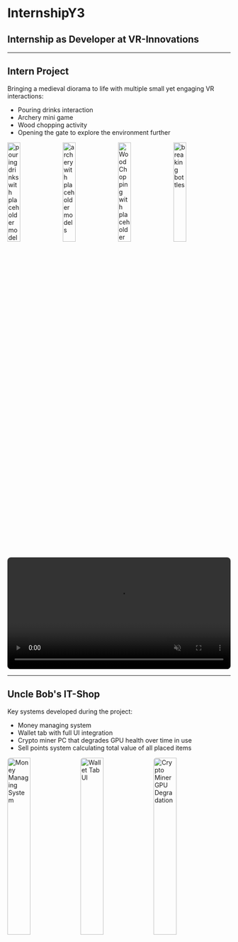 # InternshipY3

## Internship as Developer at VR-Innovations

---

## Intern Project

Bringing a medieval diorama to life with multiple small yet engaging VR interactions:

- Pouring drinks interaction
- Archery mini game
- Wood chopping activity
- Opening the gate to explore the environment further

<div>
  <img src="Assets/InternProject/bottle02.gif" alt="pouring drinks with placeholder models" width="24%"/>
  <img src="Assets/InternProject/Archery.02.gif" alt="archery with placeholder models"width="24%"/>
  <img src="Assets/InternProject/axe.02.gif" alt="Wood Chopping with placeholder models" width="24%"/>
  <img src="Assets/InternProject/bottle03.gif" alt="breaking bottles" width="24%"/>
</div>


<video controls autoplay muted loop style="width: 100%; max-width: 640px; border-radius: 8px;">
  <source src="videos/end_result.mp4" type="video/mp4" />
  Your browser does not support the video tag.
</video>

---

## Uncle Bob's IT-Shop

Key systems developed during the project:

- Money managing system
- Wallet tab with full UI integration
- Crypto miner PC that degrades GPU health over time in use
- Sell points system calculating total value of all placed items

<img src="gifs/money_system.gif" alt="Money Managing System" style="width: 32%; border-radius: 6px;" />
<img src="gifs/wallet_ui.gif" alt="Wallet Tab UI" style="width: 32%; border-radius: 6px;" />
<img src="gifs/crypto_miner.gif" alt="Crypto Miner GPU Degradation" style="width: 32%; border-radius: 6px;" />
  

